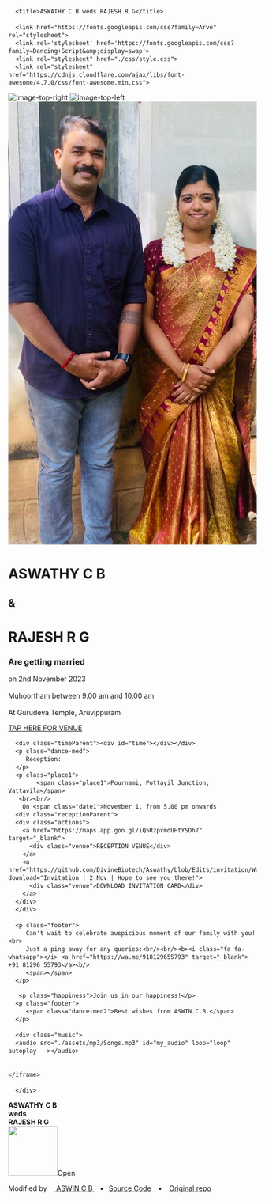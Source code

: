 <!DOCTYPE html>
<html lang="en" style="overflow-x : hidden;width:100%;position:relative;" >
   <head>
      <link rel="shortcut icon" href="wed_logo.png" type="image/png"> 
      <meta charset="UTF-8">
      <meta name="viewport" content="width=device-width, initial-scale=1, user-scalable=no" />
      <meta name="description"
         content="With the divine grace of the almighty, inviting you and your family to ASWATHY C B and RAJESH R G's wedding to be held on 2nd November 2023 at Sree Narayana Gurudeva Temple, Aruvippuram between 9.00 am and 10.00 am">
      <meta name="author" content="ASWIN">
      <meta name="email" content="divinebiotech007@gmail.com">
      <meta name="copyright" content="ASWIN original copyright to Vinit Shahdeo" />
      <meta property="og:type" content="website" />
      <meta property="og:title" content="Wedding Invitation | ASWATHY C B weds RAJESH R G | 2 nd November 2023 | Gurudeva Temple, Aruvippuram" />
      <meta property="og:description"
         content="With the divine grace of the almighty, inviting you and your family to ASWATHY C B and RAJESH R G's wedding to be held on 2nd November 2023 at Gurudeva Temple, Aruvippuram between 9.00 am and 10.00 am" />
      <meta property="og:image" content="https://raw.githubusercontent.com/DivineBiotech/Aswathy/raw/invitation/Wedding.jpg" />
      <meta property="og:url" content="" />
      <meta property="og:site_name" content="Wedding Invitation| ASWATHY C B weds RAJESH R G | 2nd November 2023" />
      <meta name="twitter:card" content="website">
      <meta name="twitter:site" content="Wedding Invitation | ASWATHY C B weds RAJESH R G | 2nd November 2023">
      <meta name="twitter:title" content="Wedding Invitation | ASWATHY C B weds RAJESH R G | 2nd November 2023">
      <meta name="twitter:description"
         content="We are inviting you and your family to ASWATHY C B and RAJESH R G's wedding to be held on  2nd November 2023 at Gurudeva Temple, Aruvippuram between 9.00 am and 10.00 am">
      <meta name="twitter:creator" content="@DivineBiotech">
      <meta name="twitter:image" content="https://raw.githubusercontent.com/DivineBiotech/Aswathy/raw/invitation/Wedding.jpg">

      <title>ASWATHY C B weds RAJESH R G</title>

      <link href="https://fonts.googleapis.com/css?family=Arvo" rel="stylesheet">
      <link rel='stylesheet' href='https://fonts.googleapis.com/css?family=Dancing+Script&amp;display=swap'>
      <link rel="stylesheet" href="./css/style.css">
      <link rel="stylesheet" href="https://cdnjs.cloudflare.com/ajax/libs/font-awesome/4.7.0/css/font-awesome.min.css">
   </head>
   <body>
   <div class="parentContainer">
   <div class = "lettter">
      <!-- partial:index.partial.html -->
      <div class="sakura-falling"></div>
      <img src="https://i.imgur.com/dGOOfnA.png" alt="image-top-right" class="top-right-decoration">
      <img src="https://i.imgur.com/t6ffnbn.png" alt="image-top-left" class="top-left-decoration"> 
      <section id="media"></section>
      <div class="topImg"><div class="image-cropper">
      <img src="assets/img/Invitations.jpg" class="image-cropper__image" />
      </div></div>
      <div class="wrap">
         <div class="title">
           <h1>ASWATHY C B</h1>
            <h2>&</h2>
            <h1>RAJESH R G</h1>
            <h3>Are getting married</h3>
            <p>
               on <span class="date">2nd November 2023</span> <br><br/> Muhoortham between <span class="date"> 9.00 am and 10.00 am </span> <br/><br/> At <span class="place"> Gurudeva Temple, Aruvippuram</span>
               <span class="time"></span>
            </p>
         </div>
      </div>
	<div class="venueParent">
      <div class="actions">
        <a href="https://maps.app.goo.gl/1Jv2B9PZKn8kThD89" style="width:fit-content;" target="_blank">
          <div class="venue1">TAP HERE FOR VENUE</div>
        </a>
        </div>
	</div>
        
      <div class="timeParent"><div id="time"></div></div>
      <p class="dance-med">
         Reception:
      </p>
      <p class="place1">
            <span class="place1">Pournami, Pottayil Junction, Vattavila</span>
       <br><br/>
        On <span class="date1">November 1, from 5.00 pm onwards
      <div class="receptionParent">
	  <div class="actions">
        <a href="https://maps.app.goo.gl/iQ5RzpxmdUHtYSDh7" target="_blank">
          <div class="venue">RECEPTION VENUE</div>
        </a>
        <a href="https://github.com/DivineBiotech/Aswathy/blob/Edits/invitation/Wedding.pdf" download="Invitation | 2 Nov | Hope to see you there!">
          <div class="venue">DOWNLOAD INVITATION CARD</div>
        </a>
      </div>
	  </div>
      
      <p class="footer">
         Can't wait to celebrate auspicious moment of our family with you! <br>
         Just a ping away for any queries:<br/><br/><b><i class="fa fa-whatsapp"></i> <a href="https://wa.me/918129655793" target="_blank"> +91 81296 55793</a><b/>
         <span></span>
      </p>
<!--
      <div class="slideshow-container">

        <div class="mySlides fade">
        <div class="numbertext">1 / 3</div>
        <img src="img_nature_wide.jpg" style="width:100%">
        <div class="text">Caption Text</div>
        </div>
<div class ="slideContainer alignCenter">
        <div class="mySlides fade">
        <img src="assets/img/1.JPG" style="width:100%">
        </div>
        <div class="mySlides fade">
        <img src="assets/img/2.JPG" style="width:100%">
        </div>
        <div class="mySlides fade">
        <img src="assets/img/3.JPG" style="width:100%">
        </div>
        <div class="mySlides fade">
        <img src="assets/img/4.JPG" style="width:100%">
        </div>
        <div class="mySlides fade">
        <img src="assets/img/5.JPG" style="width:100%">
        </div>
        <div class="mySlides fade">
        <img src="assets/img/6.JPG" style="width:100%">
        </div>
        <div class="mySlides fade">
        <img src="assets/img/7.JPG" style="width:100%">
        </div>
        <div class="mySlides fade">
        <img src="assets/img/8.JPG" style="width:100%">
        </div>
        <div class="mySlides fade">
        <img src="assets/img/9.JPG" style="width:100%">
        </div>
        <div class="mySlides fade">
        <img src="assets/img/10.JPG" style="width:100%">
        </div>
        <div class="mySlides fade">
        <img src="assets/img/11.JPG" style="width:100%">
        </div>
        <div class="mySlides fade">
        <img src="assets/img/12.JPG" style="width:100%">
        </div>
        <div class="mySlides fade">
        <img src="assets/img/13.JPG" style="width:100%">
        </div>
        <div class="mySlides fade">
        <img src="assets/img/14.JPG" style="width:100%">
        </div>
        <div class="mySlides fade">
        <img src="assets/img/15.JPG" style="width:100%">
        </div>
        <div class="mySlides fade">
        <img src="assets/img/16.JPG" style="width:100%">
        </div>
        <div class="mySlides fade">
        <img src="assets/img/17.JPG" style="width:100%">
        </div>
        <div class="mySlides fade">
        <img src="assets/img/18.JPG" style="width:100%">
        </div>
        <div class="mySlides fade">
        <img src="assets/img/19.JPG" style="width:100%">
        </div>
        <div class="mySlides fade">
        <img src="assets/img/20.JPG" style="width:100%">
        </div>
        <div class="mySlides fade">
        <img src="assets/img/21.JPG" style="width:100%">
        </div>
        <div class="mySlides fade">
        <img src="assets/img/22.JPG" style="width:100%">
        </div>
        <div class="mySlides fade">
        <img src="assets/img/23.JPG" style="width:100%">
        </div>
        <div class="mySlides fade">
        <img src="assets/img/24.JPG" style="width:100%">
        </div>

        </div>
      </div>

        <div style="text-align:center">
        <span class="dot"></span> 
        <span class="dot"></span> 
        <span class="dot"></span> 
        </div>
      -->
      
       <p class="happiness">Join us in our happiness!</p>
      <p class="footer">
         <span class="dance-med2">Best wishes from ASWIN.C.B.</span>
      </p>
      
      <div class="music">
      <audio src="./assets/mp3/Songs.mp3" id="my_audio" loop="loop" autoplay   ></audio>
		
		
	</iframe> 
	
      </div>
</div>

<div class = "cover" id="cover" onclick="animateOpen();">
<div class="coverTop" id="leftpanel">
<div class ="coverTitle"><b> ASWATHY C B <br>weds<br> RAJESH R G</b></div>
</div>

<div class="coverBottom" id="rightpanel">
</div>
</div>
<div class="openOverlay" id="opovrlay" onclick="animateOpen();" >
<img src = "assets/img/openimgg.png" width="100px" height="100x"><span class="open">Open</span>
</div>
<p class="footer1"> Modified by &ensp;<i class="fa fa-github"></i>&nbsp;<a href="https://github.com/DivineBiotech" target="_blank" class="twitter"> ASWIN C B </a>  &ensp; <b>•</b>  &ensp;<a href="https://github.com/DivineBiotech/Aswathy">Source Code</a> &ensp; <b>•</b> &ensp; <a href="https://github.com/vinitshahdeo/Wedding-Invitation"> Original repo </a>
      </p>
</div>
      <!-- partial -->
      <script src='https://cdnjs.cloudflare.com/ajax/libs/jquery/3.4.1/jquery.min.js'></script>
      <script src='https://cdn.jsdelivr.net/gh/timoschaefer/jQuery-Sakura/jquery-sakura.min.js'></script>
      <script  src="./js/script.js"></script>
   </body>
</html>
